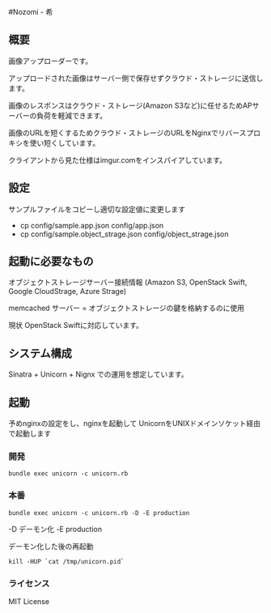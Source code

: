 #Nozomi - 希

## 概要

画像アップローダーです。

アップロードされた画像はサーバー側で保存せずクラウド・ストレージに送信します。

画像のレスポンスはクラウド・ストレージ(Amazon S3など)に任せるためAPサーバーの負荷を軽減できます。

画像のURLを短くするためクラウド・ストレージのURLをNginxでリバースプロキシを使い短くしています。

クライアントから見た仕様はimgur.comをインスパイアしています。

## 設定
サンプルファイルをコピーし適切な設定値に変更します

* cp config/sample.app.json config/app.json
* cp config/sample.object_strage.json config/object_strage.json

## 起動に必要なもの

オブジェクトストレージサーバー接続情報 (Amazon S3, OpenStack Swift, Google CloudStrage, Azure Strage)

memcached サーバー = オブジェクトストレージの鍵を格納するのに使用

現状 OpenStack Swiftに対応しています。

## システム構成

Sinatra + Unicorn + Nignx での運用を想定しています。

## 起動

予めnginxの設定をし、nginxを起動して
UnicornをUNIXドメインソケット経由で起動します

### 開発

```
bundle exec unicorn -c unicorn.rb
```

### 本番

```
bundle exec unicorn -c unicorn.rb -D -E production
```
-D デーモン化
-E production

デーモン化した後の再起動

```
kill -HUP `cat /tmp/unicorn.pid`
```

### ライセンス

MIT License